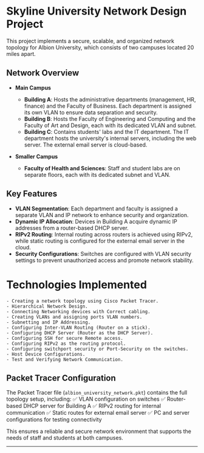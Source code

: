 

# Skyline University Network Design Project

This project implements a secure, scalable, and organized network topology for Albion University, which consists of two campuses located 20 miles apart.

## Network Overview

* **Main Campus**

  * **Building A**: Hosts the administrative departments (management, HR, finance) and the Faculty of Business. Each department is assigned its own VLAN to ensure data separation and security.
  * **Building B**: Hosts the Faculty of Engineering and Computing and the Faculty of Art and Design, each with its dedicated VLAN and subnet.
  * **Building C**: Contains students' labs and the IT department. The IT department hosts the university's internal servers, including the web server. The external email server is cloud-based.

* **Smaller Campus**

  * **Faculty of Health and Sciences**: Staff and student labs are on separate floors, each with its dedicated subnet and VLAN.

## Key Features

* **VLAN Segmentation**: Each department and faculty is assigned a separate VLAN and IP network to enhance security and organization.
* **Dynamic IP Allocation**: Devices in Building A acquire dynamic IP addresses from a router-based DHCP server.
* **RIPv2 Routing**: Internal routing across routers is achieved using RIPv2, while static routing is configured for the external email server in the cloud.
* **Security Configurations**: Switches are configured with VLAN security settings to prevent unauthorized access and promote network stability.

 # Technologies Implemented

    - Creating a network topology using Cisco Packet Tracer.
    - Hierarchical Network Design.
    - Connecting Networking devices with Correct cabling.
    - Creating VLANs and assigning ports VLAN numbers.
    - Subnetting and IP Addressing.
    - Configuring Inter-VLAN Routing (Router on a stick).
    - Configuring DHCP Server (Router as the DHCP Server).
    - Configuring SSH for secure Remote access.
    - Configuring RIPv2 as the routing protocol.
    - Configuring switchport security or Port-Security on the switches.
    - Host Device Configurations.
    - Test and Verifying Network Communication.





## Packet Tracer Configuration

The Packet Tracer file (`albion_university_network.pkt`) contains the full topology setup, including:
✅ VLAN configuration on switches
✅ Router-based DHCP server for Building A
✅ RIPv2 routing for internal communication
✅ Static routes for external email server
✅ PC and server configurations for testing connectivity

This ensures a reliable and secure network environment that supports the needs of staff and students at both campuses.

---

